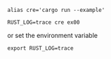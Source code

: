 
```
alias cre='cargo run --example'

RUST_LOG=trace cre ex00
```

or set the environment variable
```
export RUST_LOG=trace
```
